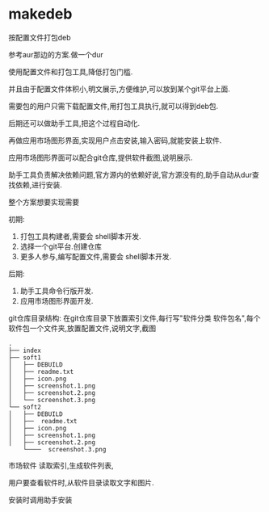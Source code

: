 # makedeb
按配置文件打包deb

参考aur那边的方案.做一个dur

使用配置文件和打包工具,降低打包门槛.

并且由于配置文件体积小,明文展示,方便维护,可以放到某个git平台上面.

需要包的用户只需下载配置文件,用打包工具执行,就可以得到deb包.

后期还可以做助手工具,把这个过程自动化.

再做应用市场图形界面,实现用户点击安装,输入密码,就能安装上软件.

应用市场图形界面可以配合git仓库,提供软件截图,说明展示.

助手工具负责解决依赖问题,官方源内的依赖好说,官方源没有的,助手自动从dur查找依赖,进行安装.


整个方案想要实现需要

初期:

1. 打包工具构建者,需要会 shell脚本开发.
2. 选择一个git平台.创建仓库
3. 更多人参与,编写配置文件,需要会 shell脚本开发.

后期:

1. 助手工具命令行版开发.
2. 应用市场图形界面开发.

git仓库目录结构:
在git仓库目录下放置索引文件,每行写"软件分类 软件包名",每个软件包一个文件夹,放置配置文件,说明文字,截图

```
.
├── index
├── soft1
│   ├── DEBUILD
│   ├── readme.txt
│   ├── icon.png
│   ├── screenshot.1.png
│   ├── screenshot.2.png
│   └── screenshot.3.png
└── soft2
│   ├── DEBUILD
│   ├──  readme.txt
│   ├── icon.png
│   ├── screenshot.1.png
│   ├── screenshot.2.png
    └────  screenshot.3.png
```

市场软件 读取索引,生成软件列表,

用户要查看软件时,从软件目录读取文字和图片.

安装时调用助手安装
